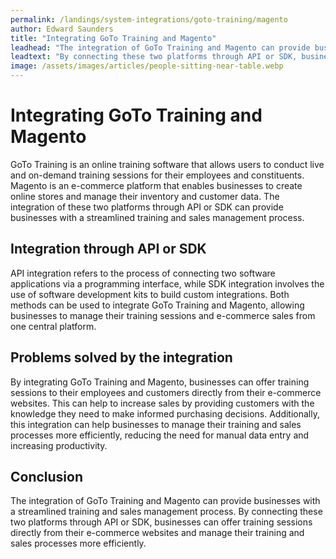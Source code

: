 ```yaml
---
permalink: /landings/system-integrations/goto-training/magento
author: Edward Saunders
title: "Integrating GoTo Training and Magento"
leadhead: "The integration of GoTo Training and Magento can provide businesses with a streamlined training and sales management process"
leadtext: "By connecting these two platforms through API or SDK, businesses can offer training sessions directly from their e-commerce websites and manage their training and sales processes more efficiently."
image: /assets/images/articles/people-sitting-near-table.webp
---
```

<div class="arttext">
<h1>Integrating GoTo Training and Magento</h1>

<p>GoTo Training is an online training software that allows users to conduct live and on-demand training sessions for their employees and constituents. Magento is an e-commerce platform that enables businesses to create online stores and manage their inventory and customer data. The integration of these two platforms through API or SDK can provide businesses with a streamlined training and sales management process.</p>

<h2>Integration through API or SDK</h2>

<p>API integration refers to the process of connecting two software applications via a programming interface, while SDK integration involves the use of software development kits to build custom integrations. Both methods can be used to integrate GoTo Training and Magento, allowing businesses to manage their training sessions and e-commerce sales from one central platform.</p>

<h2>Problems solved by the integration</h2>

<p>By integrating GoTo Training and Magento, businesses can offer training sessions to their employees and customers directly from their e-commerce websites. This can help to increase sales by providing customers with the knowledge they need to make informed purchasing decisions. Additionally, this integration can help businesses to manage their training and sales processes more efficiently, reducing the need for manual data entry and increasing productivity.</p>

<h2>Conclusion</h2>

<p>The integration of GoTo Training and Magento can provide businesses with a streamlined training and sales management process. By connecting these two platforms through API or SDK, businesses can offer training sessions directly from their e-commerce websites and manage their training and sales processes more efficiently.</p>

</div>